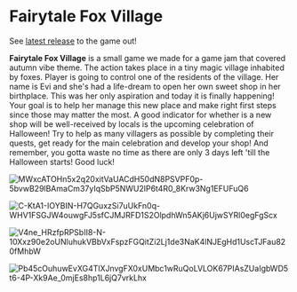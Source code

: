 # Fairytale Fox Village

See [latest release](https://github.com/DCDsqd/fairytale-fox-village/releases/latest) to the game out!

**Fairytale Fox Village** is a small game we made for a game jam that covered autumn vibe theme. The action takes place in a tiny magic village inhabited by foxes. Player is going to control one of the residents of the village. Her name is Evi and she's had a life-dream to open her own sweet shop in her birthplace. This was her only aspiration and today it is finally happening! Your goal is to help her manage this new place and make right first steps since those may matter the most. A good indicator for whether is a new shop will be well-received by locals is the upcoming celebration of Halloween! Try to help as many villagers as possible by completing their quests, get ready for the main celebration and develop your shop! And remember, you gotta waste no time as there are only 3 days left 'till the Halloween starts! Good luck!

![MWxcATOHn5x2q20xitVaUACdH50dN8PSVPF0p-5bvwB29lBAmaCm37yIqSbP5NWU2lP6t4R0_8Krw3Ng1EFUFuQ6](https://user-images.githubusercontent.com/89082426/201318024-9a8a3398-2743-4cbe-8107-0930baaf7e01.jpg)

![C-KtA1-IOYBIN-H7QGuxzSi7uUkFn0q-WHV1FSGJW4ouwgFJ5sfCJMJRFD1S2OlpdhWn5AKj6UjwSYRl0egFgScx](https://user-images.githubusercontent.com/89082426/201318031-b1a3fd86-35db-4e51-9218-648fac682647.jpg)

![V4ne_HRzfpRPSbII8-N-10Xxz90e2oUNluhukVBbVxFspzFGQitZi2Lj1de3NaK4lNJEgHd1UscTJFau820fMhbW](https://user-images.githubusercontent.com/89082426/201318041-2c0e5aeb-b560-43a3-b264-384d78c64365.jpg)

![Pb45cOuhuwEvXG4TlXJnvgFX0xUMbc1wRuQoLVLOK67PIAsZUaIgbWD5t6-4P-Xk9Ae_0mjEs8hp1L6jQ7vrkLhx](https://user-images.githubusercontent.com/89082426/201318050-e04dd71a-4d0a-4c48-a172-80f23afb5584.jpg)
